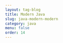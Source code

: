 ```yaml
---
layout: tag-blog
title: Modern Java
slug: java-modern-modern
category: java
menu: false
order: 14
---
```


